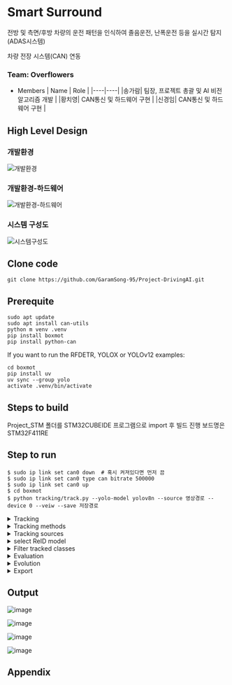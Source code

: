 # Smart Surround
전방 및 측면/후방 차량의 운전 패턴을 인식하여 졸음운전, 난폭운전 등을 실시간 탐지 (ADAS시스템)

차량 전장 시스템(CAN) 연동

### Team: Overflowers

* Members
  | Name | Role |
  |----|----|
  |송가람| 팀장, 프로젝트 총괄 및 AI 비전 알고리즘 개발 |
  |황치영| CAN통신 및 하드웨어 구현 |
  |신경임| CAN통신 및 하드웨어 구현 |

## High Level Design
### 개발환경
![개발환경](https://github.com/user-attachments/assets/c4819215-83e8-4d50-b16c-ad70cfc3f378)

### 개발환경-하드웨어
![개발환경-하드웨어](https://github.com/user-attachments/assets/d63a78cd-ccc1-41d5-bd3a-568e3696c252)
### 시스템 구성도
![시스템구성도](https://github.com/user-attachments/assets/2e7f8dbf-c287-43cd-9bc6-8ee93fb2c671)

## Clone code

```shell
git clone https://github.com/GaramSong-95/Project-DrivingAI.git
```
## Prerequite

```shell
sudo apt update
sudo apt install can-utils
python m venv .venv
pip install boxmot
pip install python-can
```
If you want to run the RFDETR, YOLOX or YOLOv12 examples:
```shell
cd boxmot
pip install uv
uv sync --group yolo
activate .venv/bin/activate
```

## Steps to build

Project_STM 폴더를 STM32CUBEIDE 프로그램으로 import 후 빌드 진행 보드명은 STM32F411RE

## Step to run

```shell
$ sudo ip link set can0 down  # 혹시 켜져있다면 먼저 끔
$ sudo ip link set can0 type can bitrate 500000
$ sudo ip link set can0 up
$ cd boxmot
$ python tracking/track.py --yolo-model yolov8n --source 영상경로 --device 0 --veiw --save 저장경로
```

<details>
  <summary>Tracking</summary>
  
  ```shell
  
$ python tracking/track.py --yolo-model rf-detr-base.pt  # bboxes only
  python tracking/track.py --yolo-model yolox_s.pt       # bboxes only
  python tracking/track.py --yolo-model yolov10n         # bboxes only
  python tracking/track.py --yolo-model yolov9s          # bboxes only
  python tracking/track.py --yolo-model yolov8n          # bboxes only
                                        yolov8n-seg      # bboxes + segmentation masks 
                                        yolov8n-pose     # bboxes + pose estimation
```

</details>

<details>
  <summary>Tracking methods</summary>

  ```shell
$ python tracking/track.py --tracking-method deepocsort
                                             strongsort
                                             ocsort
                                             bytetrack
                                             botsort
                                             boosttrack
```

</details>

<details>
  <summary>Tracking sources</summary>
  
tracking can be run on most video formats
  ```shell
$ python tracking/track.py --source 0                               # webcam
                                    img.jpg                         # image
                                    vid.mp4                         # video
                                    path/                           # directory
                                    path/*.jpg                      # glob
                                    'https://youtu.be/Zgi9g1ksQHc'  # YouTube
                                    'rtsp://example.com/media.mp4'  # RTSP, RTMP, HTTP stream
```

</details>

<details>
  <summary>select ReID model</summary>
  
Some tracking methods combine appearance description and motion in the process of tracking. For those which use appearance, you can choose a ReID model based on your needs from this ReID model zoo. These model can be further optimized for you needs by the reid_export.py script
  ```shell
$ python tracking/track.py --source 0 --reid-model lmbn_n_cuhk03_d.pt               # lightweight
                                                   osnet_x0_25_market1501.pt
                                                   mobilenetv2_x1_4_msmt17.engine
                                                   resnet50_msmt17.onnx
                                                   osnet_x1_0_msmt17.pt
                                                   clip_market1501.pt               # heavy
                                                   clip_vehicleid.pt
                                                   ...
```

</details>

<details>
  <summary>Filter tracked classes</summary>
  
By default the tracker tracks all MS COCO classes.
If you want to track a subset of the classes that you model predicts, add their corresponding index after the classes flag,
  ```shell
python tracking/track.py --source 0 --yolo-model yolov8s.pt --classes 16 17  # COCO yolov8 model. Track cats and dogs, only
```
Here is a list of all the possible objects that a Yolov8 model trained on MS COCO can detect. Notice that the indexing for the classes in this repo starts at zero

</details>

<details>
  <summary>Evaluation</summary>
  
Evaluate a combination of detector, tracking method and ReID model on standard MOT dataset or you custom one by
  ```shell
$ python3 tracking/val.py --yolo-model yolov8n.pt --reid-model osnet_x0_25_msmt17.pt --tracking-method deepocsort --verbose --source ./assets/MOT17-mini/train
$ python3 tracking/val.py --yolo-model yolov8n.pt --reid-model osnet_x0_25_msmt17.pt --tracking-method ocsort     --verbose --source ./tracking/val_utils/MOT17/train
```
add --gsi to your command for postprocessing the MOT results by gaussian smoothed interpolation. Detections and embeddings are stored for the selected YOLO and ReID model respectively. They can then be loaded into any tracking algorithm. Avoiding the overhead of repeatedly generating this data.

</details>

<details>
  <summary>Evolution</summary>
  
We use a fast and elitist multiobjective genetic algorithm for tracker hyperparameter tuning. By default the objectives are: HOTA, MOTA, IDF1. Run it by
  ```shell
# saves dets and embs under ./runs/dets_n_embs separately for each selected yolo and reid model
$ python tracking/generate_dets_n_embs.py --source ./assets/MOT17-mini/train --yolo-model yolov8n.pt yolov8s.pt --reid-model weights/osnet_x0_25_msmt17.pt
# evolve parameters for specified tracking method using the selected detections and embeddings generated in the previous step
$ python tracking/evolve.py --dets yolov8n --embs osnet_x0_25_msmt17 --n-trials 9 --tracking-method botsort --source ./assets/MOT17-mini/train
```
The set of hyperparameters leading to the best HOTA result are written to the tracker's config file.

</details>

<details>
  <summary>Export</summary>
  
We support ReID model export to ONNX, OpenVINO, TorchScript and TensorRT
  ```shell
# export to ONNX
$ python3 boxmot/appearance/reid_export.py --include onnx --device cpu
# export to OpenVINO
$ python3 boxmot/appearance/reid_export.py --include openvino --device cpu
# export to TensorRT with dynamic input
$ python3 boxmot/appearance/reid_export.py --include engine --device 0 --dynamic
```

</details>

## Output
![image](https://github.com/user-attachments/assets/2be3cc71-ce43-40ce-8d94-cc5c48630446)

![image](https://github.com/user-attachments/assets/231e8fb6-e6fa-4530-9541-e695ba742b05)

![image](https://github.com/user-attachments/assets/ae9ae276-ffe0-4e22-afbc-14657d6cf2b9)

![image](https://github.com/user-attachments/assets/fa9a3ba3-c575-49c2-89c5-343c957ea5f4)


## Appendix
